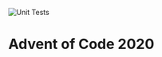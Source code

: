 ![Unit Tests](https://github.com/robwasripped/advent-of-code-2020/workflows/Unit%20Tests/badge.svg)

# Advent of Code 2020
